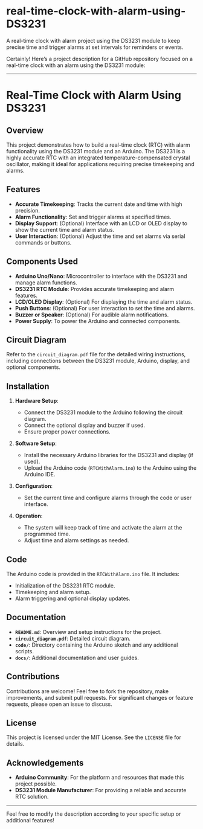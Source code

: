 # real-time-clock-with-alarm-using-DS3231
A real-time clock with alarm project using the DS3231 module to keep precise time and trigger alarms at set intervals for reminders or events.


Certainly! Here’s a project description for a GitHub repository focused on a real-time clock with an alarm using the DS3231 module:

---

# Real-Time Clock with Alarm Using DS3231

## Overview

This project demonstrates how to build a real-time clock (RTC) with alarm functionality using the DS3231 module and an Arduino. The DS3231 is a highly accurate RTC with an integrated temperature-compensated crystal oscillator, making it ideal for applications requiring precise timekeeping and alarms.

## Features

- **Accurate Timekeeping**: Tracks the current date and time with high precision.
- **Alarm Functionality**: Set and trigger alarms at specified times.
- **Display Support**: (Optional) Interface with an LCD or OLED display to show the current time and alarm status.
- **User Interaction**: (Optional) Adjust the time and set alarms via serial commands or buttons.

## Components Used

- **Arduino Uno/Nano**: Microcontroller to interface with the DS3231 and manage alarm functions.
- **DS3231 RTC Module**: Provides accurate timekeeping and alarm features.
- **LCD/OLED Display**: (Optional) For displaying the time and alarm status.
- **Push Buttons**: (Optional) For user interaction to set the time and alarms.
- **Buzzer or Speaker**: (Optional) For audible alarm notifications.
- **Power Supply**: To power the Arduino and connected components.

## Circuit Diagram

Refer to the `circuit_diagram.pdf` file for the detailed wiring instructions, including connections between the DS3231 module, Arduino, display, and optional components.

## Installation

1. **Hardware Setup**:
   - Connect the DS3231 module to the Arduino following the circuit diagram.
   - Connect the optional display and buzzer if used.
   - Ensure proper power connections.

2. **Software Setup**:
   - Install the necessary Arduino libraries for the DS3231 and display (if used).
   - Upload the Arduino code (`RTCWithAlarm.ino`) to the Arduino using the Arduino IDE.

3. **Configuration**:
   - Set the current time and configure alarms through the code or user interface.

4. **Operation**:
   - The system will keep track of time and activate the alarm at the programmed time.
   - Adjust time and alarm settings as needed.

## Code

The Arduino code is provided in the `RTCWithAlarm.ino` file. It includes:
- Initialization of the DS3231 RTC module.
- Timekeeping and alarm setup.
- Alarm triggering and optional display updates.

## Documentation

- **`README.md`**: Overview and setup instructions for the project.
- **`circuit_diagram.pdf`**: Detailed circuit diagram.
- **`code/`**: Directory containing the Arduino sketch and any additional scripts.
- **`docs/`**: Additional documentation and user guides.

## Contributions

Contributions are welcome! Feel free to fork the repository, make improvements, and submit pull requests. For significant changes or feature requests, please open an issue to discuss.

## License

This project is licensed under the MIT License. See the `LICENSE` file for details.

## Acknowledgements

- **Arduino Community**: For the platform and resources that made this project possible.
- **DS3231 Module Manufacturer**: For providing a reliable and accurate RTC solution.

---

Feel free to modify the description according to your specific setup or additional features!
